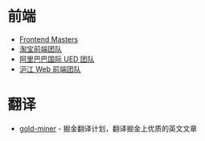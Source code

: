 # 前端
- [Frontend Masters](https://github.com/FrontendMasters)
- [淘宝前端团队](http://taobaofed.org)
- [阿里巴巴国际 UED 团队](http://www.aliued.com/)
- [沪江 Web 前端团队](https://github.com/hujiang-fe)

# 翻译
- [gold-miner](https://github.com/xitu/gold-miner/) - 掘金翻译计划，翻译掘金上优质的英文文章
